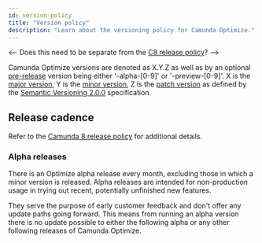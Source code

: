 ```yaml
---
id: version-policy
title: "Version policy"
description: "Learn about the versioning policy for Camunda Optimize."
---
```


<-- Does this need to be separate from the [C8 release policy](https://docs.camunda.io/docs/reference/release-policy/)? -->

Camunda Optimize versions are denoted as X.Y.Z as well as by an optional [pre-release](https://semver.org/spec/v2.0.0.html#spec-item-9) version being either '-alpha-[0-9]' or '-preview-[0-9]'. X is the [major version](https://semver.org/spec/v2.0.0.html#spec-item-4), Y is the [minor version](https://semver.org/spec/v2.0.0.html#spec-item-7), Z is the [patch version](https://semver.org/spec/v2.0.0.html#spec-item-6) as defined by the [Semantic Versioning 2.0.0](https://semver.org/spec/v2.0.0.html) specification.

## Release cadence

Refer to the [Camunda 8 release policy]($docs$/reference/release-policy) for additional details.

### Alpha releases

There is an Optimize alpha release every month, excluding those in which a minor version is released. Alpha releases are intended for non-production usage in trying out recent, potentially unfinished new features.

They serve the purpose of early customer feedback and don't offer any update paths going forward. This means from running an alpha version there is no update possible to either the following alpha or any other following releases of Camunda Optimize.
